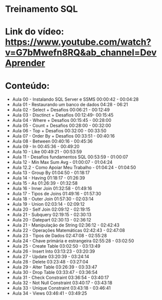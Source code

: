# Treinamento SQL

# Link do vídeo: https://www.youtube.com/watch?v=G7bMwefn8RQ&ab_channel=DevAprender

# Conteúdo:

* Aula 00 - Instalando SQL Server e SSMS 00:00:42 - 00:04:28
* Aula 01 - Restaurando um banco de dados  04:28 - 06:21
* Aula 02 - Select + Desafios 00:06:21 - 00:12:49
* Aula 03 - Disctinct + Desafios 00:12:49- 00:15:45
* Aula 04 - Where + Desafios 00:15:45 - 00:28:00
* Aula 05 - Count + Desafios 00:28:00 - 00:32:00
* Aula 06 - Top + Desafios 00:32:00 - 00:33:50
* Aula 07 - Order By + Desafios 00:33:51 - 00:40:16
* Aula 08 - Between 00:40:16 - 00:45:36
* Aula 09 - In 00:45:36 - 00:49:20
* Aula 10 - Like 00:49:21 - 00:53:59
* Aula 11 - Desafios fundamentos SQL 00:53:59 - 01:00:07
* Aula 12 - Min Max Sum Avg -  01:00:07 -  01:04:24
* Aula 12.2 - Como Apoiar Meu Trabalho - 01:04:24 - 01:04:50
* Aula 13 - Group By 01:04:50 -  01:18:17
* Aula 14 - Having  01:18:17 -  01:26:39
* Aula 15 - As 01:26:39 - 01:32:58
* Aula 16 - Inner Join 01:32:58 - 01:49:16
* Aula 17 - Tipos de Joins 01:49:16 - 01:57:30
* Aula 18 - Outer Join  01:57:30 - 02:03:14
* Aula 19 - Union  02:03:14 -  02:09:12
* Aula 20 - Self Join  02:09:12 -  02:19:15
* Aula 21 - Subquery 02:19:15 - 02:30:13
* Aula 20 - Datepart 02:30:13 - 02:36:12
* Aula 21 - Manipulação de String 02:36:12 - 02:42:43
* Aula 22 - Operações Matemáticas 02:42:43 - 02:47:08
* Aula 23 - Tipos de Dados 02:47:08 - 02:55:28
* Aula 24 - Chave primária e estrangeira  02:55:28 - 03:02:50
* Aula 25 - Create Table 03:02:50 - 03:13:49
* Aula 26 - Insert Into  03:13:23 -  03:20:39
* Aula 27 - Update  03:20:39 - 03:24:14
* Aula 28 - Delete 03:23:48 - 03:27:04
* Aula 29 - Alter Table 03:26:39 - 03:33:47
* Aula 30 - Drop Table 03:33:47 - 03:36:54
* Aula 31 - Check Constraint 03:36:54 - 03:40:17
* Aula 32 - Not Null Constraint 03:40:17 - 03:43:18
* Aula 33 - Unique Constraint 03:43:18 - 03:46:41
* Aula 34 - Views  03:46:41 - 03:49:25